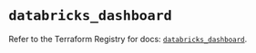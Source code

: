 # `databricks_dashboard`

Refer to the Terraform Registry for docs: [`databricks_dashboard`](https://registry.terraform.io/providers/databricks/databricks/1.64.1/docs/resources/dashboard).
